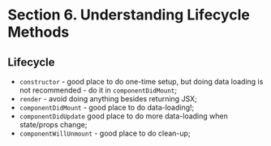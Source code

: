 # Section 6. Understanding Lifecycle Methods

## Lifecycle

- `constructor` - good place to do one-time setup, but doing data loading is not recommended - do it in `componentDidMount`;
- `render` - avoid doing anything besides returning JSX;
- `componentDidMount` - good place to do data-loading!;
- `componentDidUpdate` good place to do more data-loading when state/props change;
- `componentWillUnmount` - good place to do clean-up;
